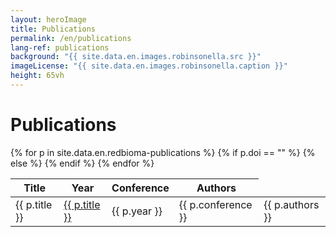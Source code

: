 ```yaml
---
layout: heroImage
title: Publications
permalink: /en/publications
lang-ref: publications
background: "{{ site.data.en.images.robinsonella.src }}"
imageLicense: "{{ site.data.en.images.robinsonella.caption }}"
height: 65vh
---
```


# Publications

<table style="width:100%">
  <thead>
    <tr>
      <th>Title</th>
      <th style="text-align: center;">Year</th>
      <th>Conference</th>
      <th>Authors</th>
    </tr>
  </thead>
  <tbody>
    {% for p in site.data.en.redbioma-publications %}
    <tr>
        {% if p.doi == "" %}
            <td>{{ p.title }}</td>
        {% else %}
            <td><a href="{{ p.doi }}">{{ p.title }}</a></td>
        {% endif %}
        <td>{{ p.year }}</td>
        <td>{{ p.conference }}</td>
        <td>{{ p.authors }}</td>
    </tr>
    {% endfor %}
  </tbody>
</table>